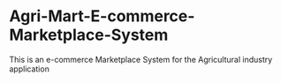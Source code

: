 # Agri-Mart-E-commerce-Marketplace-System
This is an e-commerce Marketplace System for the Agricultural industry application 
